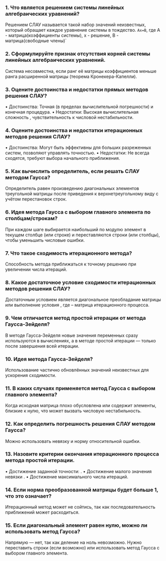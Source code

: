 ### 1. Что является решением системы линейных алгебраических уравнений?
Решением СЛАУ называется такой набор значений неизвестных, который обращает каждое уравнение системы в тождество.
`Ax=B`, где A - матрица(коэффициенты системы), x - решение, B - матрица(свободные члены)`
### 2. Сформулируйте признак отсутствия корней системы линейных алгебраических уравнений.
Система несовместна, если ранг её матрицы коэффициентов меньше ранга расширенной матрицы (теорема Кронекера-Капелли).
### 3. Оцените достоинства и недостатки прямых методов решения СЛАУ?
 • Достоинства: Точная (в пределах вычислительной погрешности) и конечная процедура.
 • Недостатки: Высокая вычислительная сложность , чувствительность к числовой нестабильности.
### 4. Оцените достоинства и недостатки итерационных методов решения СЛАУ?
• Достоинства: Могут быть эффективны для больших разреженных систем, позволяют управлять точностью.
 • Недостатки: Не всегда сходятся, требуют выбора начального приближения.
### 5. Как вычислить определитель, если решать СЛАУ методом Гаусса?
Определитель равен произведению диагональных элементов треугольной матрицы после приведения к верхнетреугольному виду с учётом перестановок строк.
### 6. Идея метода Гаусса с выбором главного элемента по столбцам/строкам?
При каждом шаге выбирается наибольший по модулю элемент в текущем столбце (или строке) и переставляются строки (или столбцы), чтобы уменьшить числовые ошибки.
### 7. Что такое сходимость итерационного метода?
Способность метода приближаться к точному решению при увеличении числа итераций.
### 8. Какое достаточное условие сходимости итерационных методов решения СЛАУ?
Достаточным условием является диагональное преобладание матрицы или выполнение условия , где  – матрица итерационного процесса.
### 9. Чем отличается метод простой итерации от метода Гаусса-Зейделя?
В методе Гаусса-Зейделя новые значения переменных сразу используются в вычислениях, а в методе простой итерации — только после завершения всей итерации.
### 10. Идея метода Гаусса-Зейделя?
Использование частично обновлённых значений неизвестных для ускорения сходимости.
### 11. В каких случаях применяется метод Гаусса с выбором главного элемента?
Когда исходная матрица плохо обусловлена или содержит элементы, близкие к нулю, что может вызвать числовую нестабильность.
### 12. Как определить погрешность решения СЛАУ методом Гаусса?
Можно использовать невязку  и норму относительной ошибки.
### 13. Назовите критерии окончания итерационного процесса метода простой итерации.
 • Достижение заданной точности: .
 • Достижение малого значения невязки .
 • Достижение максимального числа итераций.
### 14. Если норма преобразованной матрицы будет больше 1, что это означает?
Итерационный метод может не сойтись, так как последовательность приближений может расходиться.
### 15. Если диагональный элемент равен нулю, можно ли использовать метод Гаусса?
Напрямую — нет, так как деление на ноль невозможно. Нужно переставить строки (если возможно) или использовать метод Гаусса с выбором главного элемента.

